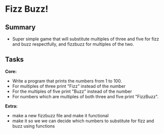 # Fizz Buzz!

## Summary

* Super simple game that will substitute multiples of three and five for fizz and buzz respectfully, and fizzbuzz for multiples of the two.

## Tasks

**Core:**
* Write a program that prints the numbers from 1 to 100.
* For multiples of three print "Fizz" instead of the number
* For the multiples of five print "Buzz" instead of the number
* For numbers which are multiples of both three and five print "FizzBuzz".

**Extra:**
* make a new fizzbuzz file and make it functional
* make it so we we can decide which numbers to substitute for fizz and buzz using functions
